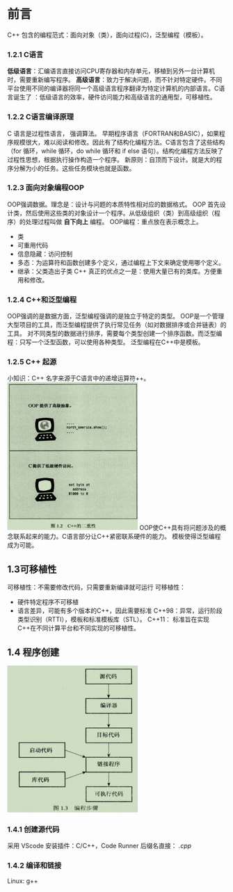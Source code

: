 # 前言
C++ 包含的编程范式：面向对象（类），面向过程(C)，泛型编程（模板）。
### 1.2.1 C语言
**低级语言**：汇编语言直接访问CPU寄存器和内存单元，移植到另外一台计算机时，需要重新编写程序。
**高级语言**：致力于解决问题，而不针对特定硬件。不同平台使用不同的编译器将同一个高级语言程序翻译为特定计算机的内部语言。C语言诞生了 ：低级语言的效率，硬件访问能力和高级语言的通用型，可移植性。
### 1.2.2 C语言编译原理
C 语言是过程性语言， 强调算法。
早期程序语言（FORTRAN和BASIC），如果程序规模很大，难以阅读和修改。因此有了结构化编程方法。C语言包含了这些结构（for 循环，while 循环，do while 循环和 if else 语句）。结构化编程方法反映了过程性思想，根据执行操作构造一个程序。
新原则：自顶而下设计。就是大的程序分解为小的任务。这些任务模块也就是函数。
### 1.2.3 面向对象编程OOP
OOP强调数据。理念是：设计与问题的本质特性相对应的数据格式。
OOP 首先设计类，然后使用这些类的对象设计一个程序。从低级组织（类）到高级组织（程序）的处理过程叫做 **自下向上** 编程。
OOP编程：重点放在表示概念上。
- 类
- 可重用代码
- 信息隐藏：访问控制
- 多态：为运算符和函数创建多个定义，通过编程上下文来确定使用哪个定义。
- 继承：父类造出子类
C++ 真正的优点之一是：使用大量已有的类库。方便重用和修改。
### 1.2.4 C++和泛型编程
OOP强调的是数据方面，泛型编程强调的是独立于特定的类型。
OOP是一个管理大型项目的工具，而泛型编程提供了执行常见任务（如对数据排序或合并链表）的工具。
对不同类型的数据进行排序，需要每个类型创建一个排序函数。而泛型编程：只写一个泛型函数，可以使用各种类型。
泛型编程在C++中是模板。
### 1.2.5 C++ 起源
小知识：C++ 名字来源于C语言中的递增运算符++。
<img src="fig1.2.png" alt="drawing" style="width:300px;"/>
OOP使C++具有将问题涉及的概念联系起来的能力。C语言部分让C++紧密联系硬件的能力。
模板使得泛型编程成为可能。

## 1.3可移植性
可移植性：不需要修改代码，只需要重新编译就可运行
可移植性：
- 硬件特定程序不可移植
- 语言差异，可能有多个版本的C++，因此需要标准
C++98：异常，运行阶段类型识别（RTTI），模板和标准模板库（STL）。
C++11：
标准旨在实现C++在不同计算平台和不同实现的可移植性。

## 1.4 程序创建

<img src="fig1.3.png" alt="drawing" style="width:300px;"/>

### 1.4.1 创建源代码
采用 VScode
安装插件：C/C++，Code Runner
后缀名直接： *.cpp*

### 1.4.2 编译和链接

Linux: g++

